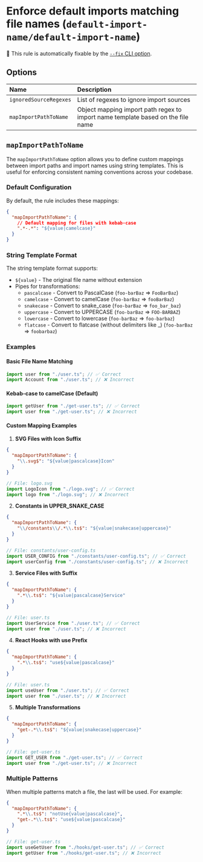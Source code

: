 # Enforce default imports matching file names (`default-import-name/default-import-name`)

🔧 This rule is automatically fixable by the [`--fix` CLI option](https://eslint.org/docs/latest/user-guide/command-line-interface#--fix).

<!-- end auto-generated rule header -->

## Options

<!-- begin auto-generated rule options list -->

| Name                   | Description                                                                     |
| :--------------------- | :------------------------------------------------------------------------------ |
| `ignoredSourceRegexes` | List of regexes to ignore import sources                                        |
| `mapImportPathToName`  | Object mapping import path regex to import name template based on the file name |

<!-- end auto-generated rule options list -->

## `mapImportPathToName`

The `mapImportPathToName` option allows you to define custom mappings between import paths and import names using string templates. This is useful for enforcing consistent naming conventions across your codebase.

### Default Configuration

By default, the rule includes these mappings:

```json
{
  "mapImportPathToName": {
    // Default mapping for files with kebab-case
    ".*-.*": "${value|camelcase}"
  }
}
```

### String Template Format

The string template format supports:

- `${value}` - The original file name without extension
- Pipes for transformations:
  - `pascalcase` - Convert to PascalCase (`foo-barBaz` => `FooBarBaz`)
  - `camelcase` - Convert to camelCase (`foo-barBaz` => `fooBarBaz`)
  - `snakecase` - Convert to snake_case (`foo-barBaz` => `foo_bar_baz`)
  - `uppercase` - Convert to UPPERCASE (`foo-barBaz` => `FOO-BARBAZ`)
  - `lowercase` - Convert to lowercase (`foo-barBaz` => `foo-barbaz`)
  - `flatcase` - Convert to flatcase (without delimiters like _) (`foo-barBaz` => `foobarbaz`)

### Examples

#### Basic File Name Matching

```typescript
import user from "./user.ts"; // ✅ Correct
import Account from "./user.ts"; // ❌ Incorrect
```

#### Kebab-case to camelCase (Default)

```typescript
import getUser from "./get-user.ts"; // ✅ Correct
import user from "./get-user.ts"; // ❌ Incorrect
```

#### Custom Mapping Examples

1. **SVG Files with Icon Suffix**

```json
{
  "mapImportPathToName": {
    "\\.svg$": "${value|pascalcase}Icon"
  }
}
```

```typescript
// File: logo.svg
import LogoIcon from "./logo.svg"; // ✅ Correct
import logo from "./logo.svg"; // ❌ Incorrect
```

2. **Constants in UPPER_SNAKE_CASE**

```json
{
  "mapImportPathToName": {
    "\\/constants\\/.*\\.ts$": "${value|snakecase|uppercase}"
  }
}
```

```typescript
// File: constants/user-config.ts
import USER_CONFIG from "./constants/user-config.ts"; // ✅ Correct
import userConfig from "./constants/user-config.ts"; // ❌ Incorrect
```

3. **Service Files with Suffix**

```json
{
  "mapImportPathToName": {
    ".*\\.ts$": "${value|pascalcase}Service"
  }
}
```

```typescript
// File: user.ts
import UserService from "./user.ts"; // ✅ Correct
import user from "./user.ts"; // ❌ Incorrect
```

4. **React Hooks with use Prefix**

```json
{
  "mapImportPathToName": {
    ".*\\.ts$": "use${value|pascalcase}"
  }
}
```

```typescript
// File: user.ts
import useUser from "./user.ts"; // ✅ Correct
import user from "./user.ts"; // ❌ Incorrect
```

5. **Multiple Transformations**

```json
{
  "mapImportPathToName": {
    "get-.*\\.ts$": "${value|snakecase|uppercase}"
  }
}
```

```typescript
// File: get-user.ts
import GET_USER from "./get-user.ts"; // ✅ Correct
import user from "./get-user.ts"; // ❌ Incorrect
```

### Multiple Patterns

When multiple patterns match a file, the last will be used. For example:

```json
{
  "mapImportPathToName": {
    ".*\\.ts$": "notUse{value|pascalcase}",
    "get-.*\\.ts$": "use${value|pascalcase}"
  }
}
```

```typescript
// File: get-user.ts
import useGetUser from "./hooks/get-user.ts"; // ✅ Correct
import getUser from "./hooks/get-user.ts"; // ❌ Incorrect
```
